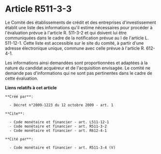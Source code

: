 # Article R511-3-3

Le Comité des établissements de crédit et des entreprises d'investissement établit une liste des informations qu'il estime
nécessaires pour procéder à l'évaluation prévue à l'article R. 511-3-2 et qui doivent lui être communiquées dans le cadre de
la notification prévue au I de l'article L. 511-12-1. Cette liste est accessible sur le site du comité, à partir d'une
adresse électronique unique, commune avec celle prévue à l'article R. 612-4-1. 

Les informations ainsi demandées sont proportionnées et adaptées à la nature du candidat acquéreur et de l'acquisition
envisagée. Le comité ne demande pas d'informations qui ne sont pas pertinentes dans le cadre de cette évaluation.

**Liens relatifs à cet article**

	**Créé par**:

	  - Décret n°2009-1223 du 12 octobre 2009 - art. 1

	**Cite**:

	  - Code monétaire et financier - art. L511-12-1
	  - Code monétaire et financier - art. R511-3-2
	  - Code monétaire et financier - art. R612-4-1

	**Cité par**:

	  - Code monétaire et financier - art. R511-3-4 (V)
